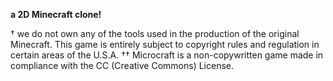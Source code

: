 **a 2D Minecraft clone!**

† we do not own any of the tools used in the production of the original Minecraft. This game is entirely subject to copyright rules and regulation in certain areas of the U.S.A. 
†† Microcraft is a non-copywritten game made in compliance with the CC (Creative Commons) License.
